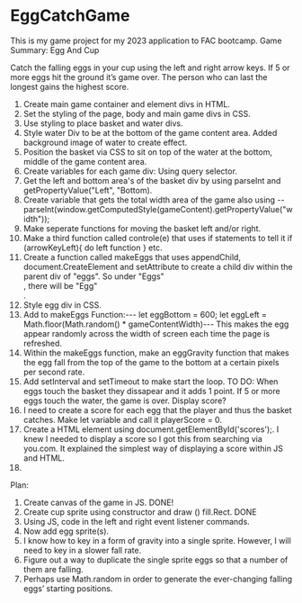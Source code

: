 # EggCatchGame
This is my game project for my 2023 application to FAC bootcamp. 
Game Summary: Egg And Cup 

Catch the falling eggs in your cup using the left and right arrow keys. If 5 or more eggs hit the ground it’s game over. The person who can last the longest gains the highest score. 


1. Create main game container and element divs in HTML. 
2. Set the styling of the page, body and main game divs in CSS. 
3. Use styling to place basket and water divs. 
4. Style water Div to be at the bottom of the game content area. Added background image of water to create effect. 
5. Position the basket via CSS to sit on top of the water at the bottom, middle of the game content area. 
6. Create variables for each game div: Using query selector. 
7. Get the left and bottom area's of the basket div by using parseInt and getPropertyValue("Left", "Bottom).
8. Create variable that gets the total width area of the game also using -- parseInt(window.getComputedStyle(gameContent).getPropertyValue("width"));
9. Make seperate functions for moving the basket left and/or right. 
10. Make a third function called controle(e) that uses if statements to tell it if (arrowKeyLeft){
    do left function }
    etc. 
11. Create a function called makeEggs that uses appendChild, document.CreateElement and setAttribute to create a child div within the parent div of "eggs". So under "Eggs" <div>, there will be "Egg" <div>.
12. Style egg div in CSS. 
13. Add to makeEggs Function:--- let eggBottom = 600;
    let eggLeft = Math.floor(Math.random() * gameContentWidth)--- This makes the egg appear randomly across the width of screen each time the page is refreshed. 
14. Within the makeEggs function, make an eggGravity function that makes the egg fall from the top of the game to the bottom at a certain pixels per second rate. 
15. Add setInterval and setTimeout to make start the loop. 
TO DO: When eggs touch the basket they dissapear and it adds 1 point. 
If 5 or more eggs touch the water, the game is over. Display score? 
16. I need to create a score for each egg that the player and thus the basket catches. Make let variable and call it playerScore = 0. 
17. Create a HTML element using document.getElementById('scores');. I knew I needed to display a score so I got this from searching via you.com. It explained the simplest way of displaying a score within JS and HTML. 
18. 







Plan: 

1. Create canvas of the game in JS. DONE! 
2. Create cup sprite using constructor and draw () fill.Rect. DONE 
3. Using JS, code in the left and right event listener commands.
4. Now add egg sprite(s). 
5. I know how to key in a form of gravity into a single sprite. However, I will need to key in a slower fall rate. 
6. Figure out a way to duplicate the single sprite eggs so that a number of them are falling. 
7. Perhaps use Math.random in order to generate the ever-changing falling eggs’ starting positions. 



<!------To make the background image completely visible within the .basket element, you can adjust the background-size property. By setting it to cover, the background image will be scaled proportionally to cover the entire container. ----!> 